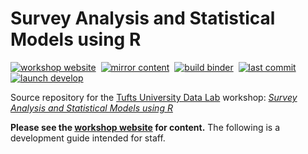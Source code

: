 # Survey Analysis and Statistical Models using R

[![workshop website][workshop-webiste-badge]][workshop-webiste-link]&nbsp;
[![mirror content][mirror-content-badge]](../../actions/workflows/mirror-content.yml)&nbsp;
[![build binder][build-binder-badge]](../../actions/workflows/build-binder.yml)&nbsp;
[![last commit][last-commit-badge]](../../commits/main)&nbsp;
[![launch develop][develop-launch-badge]][develop-launch-link]

Source repository for the [Tufts University Data Lab][datalab-website-link] workshop: [*Survey Analysis and Statistical Models using R*][workshop-webiste-link]

**Please see the [workshop website][workshop-webiste-link] for content.** The following is a development guide intended for staff.

<!-- define reference-style links -->

[workshop-webiste-link]: https://tuftsdatalab.github.io/r-survey-analysis/
[datalab-website-link]: https://sites.tufts.edu/datalab/
[develop-launch-link]: https://mybinder.org/v2/gh/tuftsdatalab/r-survey-analysis/develop?urlpath=rstudio

[workshop-webiste-badge]: https://img.shields.io/website?label=workshop%20webiste&url=https://tuftsdatalab.github.io/r-survey-analysis/
[mirror-content-badge]: https://img.shields.io/github/workflow/status/tuftsdatalab/r-survey-analysis/mirror-content?label=mirror%20content
[build-binder-badge]: https://img.shields.io/github/workflow/status/tuftsdatalab/r-survey-analysis/build-binder?label=build%20binder
[last-commit-badge]: https://img.shields.io/github/last-commit/tuftsdatalab/r-survey-analysis
[develop-launch-badge]: https://tuftsdatalab.github.io/badges/develop.svg
